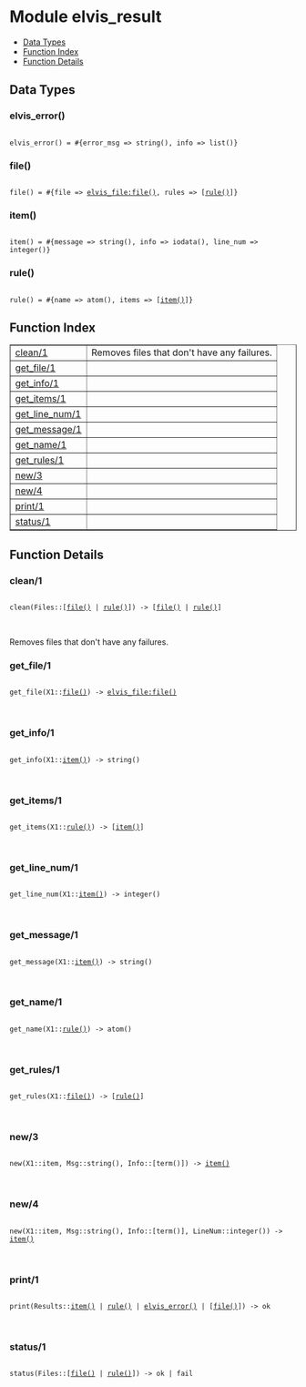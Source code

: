 

# Module elvis_result #
* [Data Types](#types)
* [Function Index](#index)
* [Function Details](#functions)

<a name="types"></a>

## Data Types ##




### <a name="type-elvis_error">elvis_error()</a> ###


<pre><code>
elvis_error() = #{error_msg =&gt; string(), info =&gt; list()}
</code></pre>




### <a name="type-file">file()</a> ###


<pre><code>
file() = #{file =&gt; <a href="elvis_file.md#type-file">elvis_file:file()</a>, rules =&gt; [<a href="#type-rule">rule()</a>]}
</code></pre>




### <a name="type-item">item()</a> ###


<pre><code>
item() = #{message =&gt; string(), info =&gt; iodata(), line_num =&gt; integer()}
</code></pre>




### <a name="type-rule">rule()</a> ###


<pre><code>
rule() = #{name =&gt; atom(), items =&gt; [<a href="#type-item">item()</a>]}
</code></pre>

<a name="index"></a>

## Function Index ##


<table width="100%" border="1" cellspacing="0" cellpadding="2" summary="function index"><tr><td valign="top"><a href="#clean-1">clean/1</a></td><td>Removes files that don't have any failures.</td></tr><tr><td valign="top"><a href="#get_file-1">get_file/1</a></td><td></td></tr><tr><td valign="top"><a href="#get_info-1">get_info/1</a></td><td></td></tr><tr><td valign="top"><a href="#get_items-1">get_items/1</a></td><td></td></tr><tr><td valign="top"><a href="#get_line_num-1">get_line_num/1</a></td><td></td></tr><tr><td valign="top"><a href="#get_message-1">get_message/1</a></td><td></td></tr><tr><td valign="top"><a href="#get_name-1">get_name/1</a></td><td></td></tr><tr><td valign="top"><a href="#get_rules-1">get_rules/1</a></td><td></td></tr><tr><td valign="top"><a href="#new-3">new/3</a></td><td></td></tr><tr><td valign="top"><a href="#new-4">new/4</a></td><td></td></tr><tr><td valign="top"><a href="#print-1">print/1</a></td><td></td></tr><tr><td valign="top"><a href="#status-1">status/1</a></td><td></td></tr></table>


<a name="functions"></a>

## Function Details ##

<a name="clean-1"></a>

### clean/1 ###

<pre><code>
clean(Files::[<a href="#type-file">file()</a> | <a href="#type-rule">rule()</a>]) -&gt; [<a href="#type-file">file()</a> | <a href="#type-rule">rule()</a>]
</code></pre>
<br />

Removes files that don't have any failures.

<a name="get_file-1"></a>

### get_file/1 ###

<pre><code>
get_file(X1::<a href="#type-file">file()</a>) -&gt; <a href="elvis_file.md#type-file">elvis_file:file()</a>
</code></pre>
<br />

<a name="get_info-1"></a>

### get_info/1 ###

<pre><code>
get_info(X1::<a href="#type-item">item()</a>) -&gt; string()
</code></pre>
<br />

<a name="get_items-1"></a>

### get_items/1 ###

<pre><code>
get_items(X1::<a href="#type-rule">rule()</a>) -&gt; [<a href="#type-item">item()</a>]
</code></pre>
<br />

<a name="get_line_num-1"></a>

### get_line_num/1 ###

<pre><code>
get_line_num(X1::<a href="#type-item">item()</a>) -&gt; integer()
</code></pre>
<br />

<a name="get_message-1"></a>

### get_message/1 ###

<pre><code>
get_message(X1::<a href="#type-item">item()</a>) -&gt; string()
</code></pre>
<br />

<a name="get_name-1"></a>

### get_name/1 ###

<pre><code>
get_name(X1::<a href="#type-rule">rule()</a>) -&gt; atom()
</code></pre>
<br />

<a name="get_rules-1"></a>

### get_rules/1 ###

<pre><code>
get_rules(X1::<a href="#type-file">file()</a>) -&gt; [<a href="#type-rule">rule()</a>]
</code></pre>
<br />

<a name="new-3"></a>

### new/3 ###

<pre><code>
new(X1::item, Msg::string(), Info::[term()]) -&gt; <a href="#type-item">item()</a>
</code></pre>
<br />

<a name="new-4"></a>

### new/4 ###

<pre><code>
new(X1::item, Msg::string(), Info::[term()], LineNum::integer()) -&gt; <a href="#type-item">item()</a>
</code></pre>
<br />

<a name="print-1"></a>

### print/1 ###

<pre><code>
print(Results::<a href="#type-item">item()</a> | <a href="#type-rule">rule()</a> | <a href="#type-elvis_error">elvis_error()</a> | [<a href="#type-file">file()</a>]) -&gt; ok
</code></pre>
<br />

<a name="status-1"></a>

### status/1 ###

<pre><code>
status(Files::[<a href="#type-file">file()</a> | <a href="#type-rule">rule()</a>]) -&gt; ok | fail
</code></pre>
<br />

